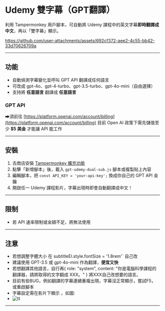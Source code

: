 # Udemy 雙字幕（GPT翻譯）

利用 Tampermonkey 用戶腳本，可自動將 Udemy 課程中的英文字幕**即時翻譯成中文**，再以「雙字幕」顯示。



https://github.com/user-attachments/assets/692cf372-aee2-4c55-bb42-33d70626709a



---

## 功能
- 自動偵測字幕變化並呼叫 GPT API 翻譯成任何語言
- 可改成 gpt-4o、gpt-4-turbo、gpt-3.5-turbo、gpt-4o-mini（自由選擇）
- 支持將 **任意語言** 翻譯成 **任意語言** 


### GPT API 
    
➡須前往 [https://platform.openai.com/account/billing](https://platform.openai.com/account/billing) 目前 Open AI 政策下需先儲值至少 **$5 美金** 才能讓 API 能工作

---

## 安裝

1. 去商店安裝 [Tampermonkey 擴充功能](https://www.tampermonkey.net/)
2. 點擊「新增腳本」後，載入 `gpt-udemy-dual-sub.js` 腳本或複製貼上內容
3. 編輯腳本，把 `const API_KEY = 'your-api-key';` 換成你自己的 GPT API 金鑰
4. 開啟任一 Udemy 課程影片，字幕出現時即會自動翻譯成中文！

---

## 限制

- 若 API 速率限制或金額不足，將無法使用

---

## 注意

- 若想調整字體大小 在 subtitleEl.style.fontSize = '1.8rem'` 自己改
- 建議使用 GPT-3.5 或 gpt-4o-mini 作為翻譯，**便宜又快**
- 若想翻譯其他語言，自行再{ role: "system", content: "你是電腦科學課程的翻譯器，請將取得的文字翻成 XXX。" } 將XXX自己改想要的語言。
- 目前有些BUG，例如翻譯的字幕連續重複出現，字幕沒正常顯示，嘗試F5，或重啟腳本
- 字幕設定需在影片下顯示 ，如圖:
- ![tt](https://github.com/user-attachments/assets/a91437e1-683a-418e-a5b0-0f315d502645)
---





